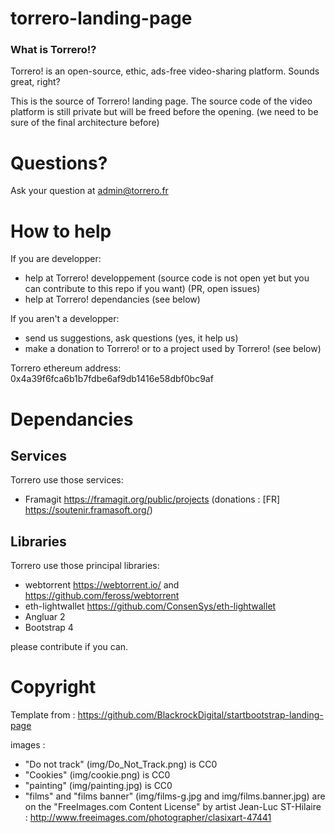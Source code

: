 # torrero-landing-page

### What is Torrero!?

Torrero! is an open-source, ethic, ads-free video-sharing platform. Sounds great, right?

This is the source of Torrero! landing page.
The source code of the video platform is still private but will be freed before the opening. (we need to be sure of the final architecture before)

# Questions?

Ask your question at admin@torrero.fr

# How to help

If you are developper:
 * help at Torrero! developpement (source code is not open yet but you can contribute to this repo if you want) (PR, open issues)
 * help at Torrero! dependancies (see below)

If you aren't a developper:
 * send us suggestions, ask questions (yes, it help us)
 * make a donation to Torrero! or to a project used by Torrero! (see below)

Torrero ethereum address: 0x4a39f6fca6b1b7fdbe6af9db1416e58dbf0bc9af

# Dependancies

## Services

Torrero use those services:
 * Framagit https://framagit.org/public/projects (donations : [FR] https://soutenir.framasoft.org/)

## Libraries

Torrero use those principal libraries:
 * webtorrent https://webtorrent.io/ and https://github.com/feross/webtorrent
 * eth-lightwallet https://github.com/ConsenSys/eth-lightwallet
 * Angluar 2
 * Bootstrap 4

please contribute if you can.


# Copyright

Template from : https://github.com/BlackrockDigital/startbootstrap-landing-page

images : 
 * "Do not track" (img/Do_Not_Track.png) is CC0
 * "Cookies" (img/cookie.png) is CC0
 * "painting" (img/painting.jpg) is CC0
 * "films" and "films banner" (img/films-g.jpg and img/films.banner.jpg) are on the "FreeImages.com Content License" by artist Jean-Luc ST-Hilaire : http://www.freeimages.com/photographer/clasixart-47441 
